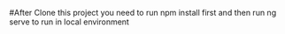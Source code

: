 #After Clone this project you need to run npm install first and then run ng serve to run in local environment
